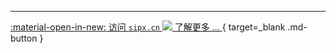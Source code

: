 <!-- markdownlint-disable first-line-heading no-space-in-links no-alt-text line-length -->
---

[:material-open-in-new: 访问 `sipx.cn` ![](https://sipx.cn/favicon.ico) 了解更多 ... ](http://sipx.cn/ "Sipx: 实现互联网音视频和SIP话路的互联互通"){ target=_blank .md-button }

<!-- markdownlint-enable -->
